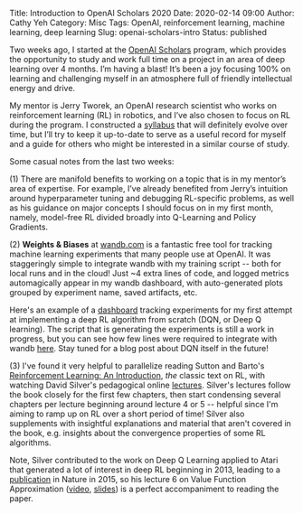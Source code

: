 Title: Introduction to OpenAI Scholars 2020
Date: 2020-02-14 09:00
Author: Cathy Yeh
Category: Misc
Tags: OpenAI, reinforcement learning, machine learning, deep learning
Slug: openai-scholars-intro
Status: published

Two weeks ago, I started at the [OpenAI Scholars](https://openai.com/blog/openai-scholars-spring-2020/) program, which provides the opportunity to study and work full time on a project in an area of deep learning over 4 months.  I’m having a blast!  It’s been a joy focusing 100% on learning and challenging myself in an atmosphere full of friendly intellectual energy and drive.

My mentor is Jerry Tworek, an OpenAI research scientist who works on reinforcement learning (RL) in robotics, and I’ve also chosen to focus on RL during the program.  I constructed a [syllabus](https://docs.google.com/document/d/1MlM5bxMqqiUIig5I6Y28fegvbqokjuvS2llVd2dIIRE/edit?usp=sharing) that will definitely evolve over time, but I’ll try to keep it up-to-date to serve as a useful record for myself and a guide for others who might be interested in a similar course of study.

Some casual notes from the last two weeks:

(1) There are manifold benefits to working on a topic that is in my mentor’s area of expertise.  For example, I’ve already benefited from Jerry’s intuition around hyperparameter tuning and debugging RL-specific problems, as well as his guidance on major concepts I should focus on in my first month, namely, model-free RL divided broadly into Q-Learning and Policy Gradients.

(2) **Weights & Biases** at [wandb.com](wandb.com) is a fantastic free tool for tracking machine learning experiments that many people use at OpenAI.  It was staggeringly simple to integrate wandb with my training script -- both for local runs and in the cloud!  Just ~4 extra lines of code, and logged metrics automagically appear in my wandb dashboard, with auto-generated plots grouped by experiment name, saved artifacts, etc.

Here's an example of a [dashboard](https://app.wandb.ai/frangipane/dqn?workspace=user-frangipane) tracking experiments for my first attempt at implementing a deep RL algorithm from scratch (DQN, or Deep Q learning).  The script that is generating the experiments is still a work in progress, but you can see how few lines were required to integrate with wandb [here](https://github.com/frangipane/reinforcement-learning/blob/master/DQN/dqn.py).  Stay tuned for a blog post about DQN itself in the future!

(3) I've found it very helpful to parallelize reading Sutton and Barto's [Reinforcement Learning: An Introduction](http://incompleteideas.net/book/RLbook2018.pdf), *the* classic text on RL, with watching David Silver's pedagogical online [lectures](http://www0.cs.ucl.ac.uk/staff/d.silver/web/Teaching.html).  Silver's lectures follow the book closely for the first few chapters, then start condensing several chapters per lecture beginning around lecture 4 or 5 -- helpful since I'm aiming to ramp up on RL over a short period of time!  Silver also supplements with insightful explanations and material that aren't covered in the book, e.g. insights about the convergence properties of some RL algorithms.

Note, Silver contributed to the work on Deep Q Learning applied to Atari that generated a lot of interest in deep RL beginning in 2013, leading to a [publication](https://storage.googleapis.com/deepmind-media/dqn/DQNNaturePaper.pdf) in Nature in 2015, so his lecture 6 on Value Function Approximation ([video](https://www.youtube.com/watch?v=UoPei5o4fps), [slides](http://www0.cs.ucl.ac.uk/staff/d.silver/web/Teaching_files/FA.pdf)) is a perfect accompaniment to reading the paper.
